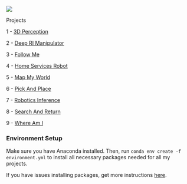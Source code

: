 ![](https://media.giphy.com/media/48PQxCI7U6dTnwUDaO/giphy.gif)

Projects

1 - [3D Perception](https://github.com/2series/Robotics-Engineer/tree/master/Project%201%20-%203D%20Perception)

2 - [Deep RI Manipulator](https://github.com/2series/Robotics-Engineer/tree/master/Project%202%20-%20Deep%20Rl%20Manipulator)

3 - [Follow Me](https://github.com/2series/Robotics-Engineer/tree/master/Project%203%20-%20Follow%20Me)

4 - [Home Services Robot](https://github.com/2series/Robotics-Engineer/tree/master/Project%204%20-%20Home%20Services%20Robot)

5 - [Map My World](https://github.com/2series/Robotics-Engineer/tree/master/Project%205%20-%20Map%20My%20World)

6 - [Pick And Place](https://github.com/2series/Robotics-Engineer/tree/master/Project%206%20-%20Pick%20And%20Place)

7 - [Robotics Inference](https://github.com/2series/Robotics-Engineer/tree/master/Project%207%20-%20Robotics%20Inference)

8 - [Search And Return](https://github.com/2series/Robotics-Engineer/tree/master/Project%208%20-%20Search%20And%20Return)

9 - [Where Am I](https://github.com/2series/Robotics-Engineer/tree/master/Project%209%20-%20Where%20Am%20I)

### Environment Setup
Make sure you have Anaconda installed. Then, run `conda env create -f environment.yml` to install all necessary packages needed for all my projects.

If you have issues installing packages, get more instructions [here](https://github.com/ryan-keenan/RoboND-Python-Starterkit).
